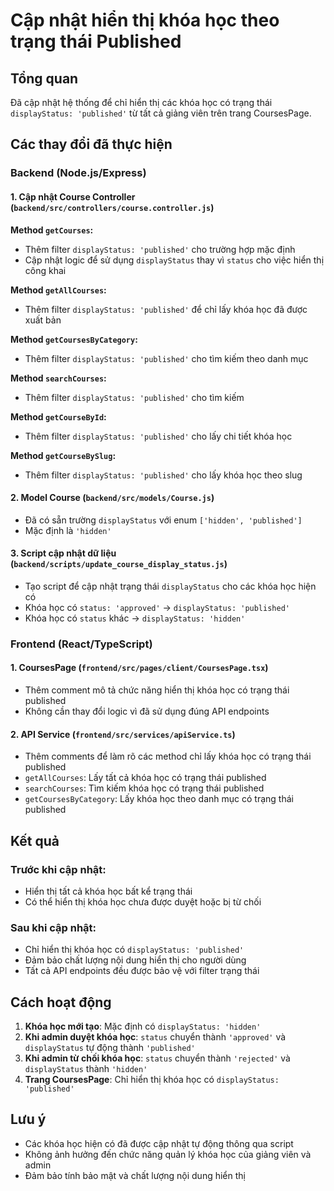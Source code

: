 # Cập nhật hiển thị khóa học theo trạng thái Published

## Tổng quan
Đã cập nhật hệ thống để chỉ hiển thị các khóa học có trạng thái `displayStatus: 'published'` từ tất cả giảng viên trên trang CoursesPage.

## Các thay đổi đã thực hiện

### Backend (Node.js/Express)

#### 1. Cập nhật Course Controller (`backend/src/controllers/course.controller.js`)

**Method `getCourses`:**
- Thêm filter `displayStatus: 'published'` cho trường hợp mặc định
- Cập nhật logic để sử dụng `displayStatus` thay vì `status` cho việc hiển thị công khai

**Method `getAllCourses`:**
- Thêm filter `displayStatus: 'published'` để chỉ lấy khóa học đã được xuất bản

**Method `getCoursesByCategory`:**
- Thêm filter `displayStatus: 'published'` cho tìm kiếm theo danh mục

**Method `searchCourses`:**
- Thêm filter `displayStatus: 'published'` cho tìm kiếm

**Method `getCourseById`:**
- Thêm filter `displayStatus: 'published'` cho lấy chi tiết khóa học

**Method `getCourseBySlug`:**
- Thêm filter `displayStatus: 'published'` cho lấy khóa học theo slug

#### 2. Model Course (`backend/src/models/Course.js`)
- Đã có sẵn trường `displayStatus` với enum `['hidden', 'published']`
- Mặc định là `'hidden'`

#### 3. Script cập nhật dữ liệu (`backend/scripts/update_course_display_status.js`)
- Tạo script để cập nhật trạng thái `displayStatus` cho các khóa học hiện có
- Khóa học có `status: 'approved'` → `displayStatus: 'published'`
- Khóa học có `status` khác → `displayStatus: 'hidden'`

### Frontend (React/TypeScript)

#### 1. CoursesPage (`frontend/src/pages/client/CoursesPage.tsx`)
- Thêm comment mô tả chức năng hiển thị khóa học có trạng thái published
- Không cần thay đổi logic vì đã sử dụng đúng API endpoints

#### 2. API Service (`frontend/src/services/apiService.ts`)
- Thêm comments để làm rõ các method chỉ lấy khóa học có trạng thái published
- `getAllCourses`: Lấy tất cả khóa học có trạng thái published
- `searchCourses`: Tìm kiếm khóa học có trạng thái published
- `getCoursesByCategory`: Lấy khóa học theo danh mục có trạng thái published

## Kết quả

### Trước khi cập nhật:
- Hiển thị tất cả khóa học bất kể trạng thái
- Có thể hiển thị khóa học chưa được duyệt hoặc bị từ chối

### Sau khi cập nhật:
- Chỉ hiển thị khóa học có `displayStatus: 'published'`
- Đảm bảo chất lượng nội dung hiển thị cho người dùng
- Tất cả API endpoints đều được bảo vệ với filter trạng thái

## Cách hoạt động

1. **Khóa học mới tạo**: Mặc định có `displayStatus: 'hidden'`
2. **Khi admin duyệt khóa học**: `status` chuyển thành `'approved'` và `displayStatus` tự động thành `'published'`
3. **Khi admin từ chối khóa học**: `status` chuyển thành `'rejected'` và `displayStatus` thành `'hidden'`
4. **Trang CoursesPage**: Chỉ hiển thị khóa học có `displayStatus: 'published'`

## Lưu ý

- Các khóa học hiện có đã được cập nhật tự động thông qua script
- Không ảnh hưởng đến chức năng quản lý khóa học của giảng viên và admin
- Đảm bảo tính bảo mật và chất lượng nội dung hiển thị 